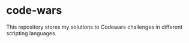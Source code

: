 # code-wars
This repository stores my solutions to Codewars challenges in different scripting languages.
